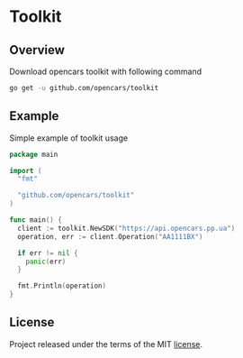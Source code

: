 # Toolkit

## Overview

Download opencars toolkit with following command

```sh
go get -u github.com/opencars/toolkit
```

## Example

Simple example of toolkit usage

```go
package main

import (
  "fmt"

  "github.com/opencars/toolkit"
)

func main() {
  client := toolkit.NewSDK("https://api.opencars.pp.ua")
  operation, err := client.Operation("AA1111BX")

  if err != nil {
    panic(err)
  }

  fmt.Println(operation)
}
```

## License

Project released under the terms of the MIT [license](./LICENSE).
